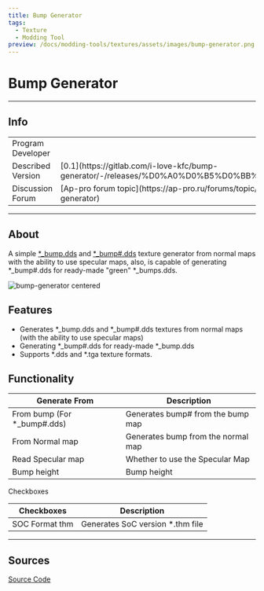 ```yaml
---
title: Bump Generator
tags:
  - Texture
  - Modding Tool
preview: /docs/modding-tools/textures/assets/images/bump-generator.png
---
```


# Bump Generator

___

## Info

<table>
  <tbody>
    <tr>
      <td>Program Developer</td>
      <td><Authors
          authors={['i_love_kfc']}
          size="small"
          showTitle={false}
        /></td>
    </tr>
    <tr>
      <td>Described Version</td>
      <td>
        [0.1](https://gitlab.com/i-love-kfc/bump-generator/-/releases/%D0%A0%D0%B5%D0%BB%D0%B8%D0%B7)
      </td>
    </tr>
    <tr>
      <td>Discussion Forum</td>
      <td>
        [Ap-pro forum topic](https://ap-pro.ru/forums/topic/3740-bump-generator)
      </td>
    </tr>
  </tbody>
</table>

___

## About

A simple [*_bump.dds](../../references/file-formats/textures/bump.md) and [*_bump#.dds](../../references/file-formats/textures/bump_hash.md) texture generator from normal maps with the ability to use specular maps, also, is capable of generating *_bump#.dds for ready-made "green" \*_bumps.dds.

![bump-generator centered](assets/images/bump-generator.png)

## Features

- Generates *_bump.dds and \*_bump#.dds textures from normal maps (with the ability to use specular maps)
- Generating *_bump#.dds for ready-made \*_bump.dds
- Supports *.dds and \*.tga texture formats.

## Functionality

| Generate From | Description |
|---|---|
| From bump (For *_bump#.dds) | Generates bump# from the bump map |
| From Normal map | Generates bump from the normal map |
| Read Specular map | Whether to use the Specular Map |
| Bump height | Bump height |

Checkboxes

| Checkboxes | Description |
|---|---|
| SOC Format thm | Generates SoC version *.thm file |

___

## Sources

[Source Code](https://gitlab.com/i-love-kfc/bump-generator)
